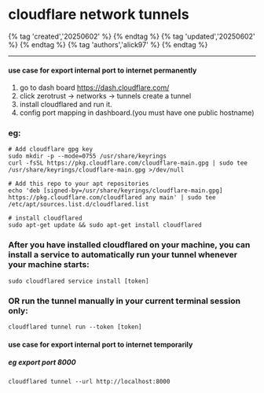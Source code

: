 # cloudflare network tunnels

{% tag 'created','20250602' %} {% endtag %} {% tag 'updated','20250602' %} {% endtag %} {% tag 'authors','alick97' %} {% endtag %}

---

#### use case for export internal port to internet permanently
1. go to dash board  https://dash.cloudflare.com/
2. click zerotrust -> networks -> tunnels  create a tunnel
3. install cloudflared and run it.
4. config port mapping in dashboard.(you must have one public hostname)

### eg:

```
# Add cloudflare gpg key
sudo mkdir -p --mode=0755 /usr/share/keyrings
curl -fsSL https://pkg.cloudflare.com/cloudflare-main.gpg | sudo tee /usr/share/keyrings/cloudflare-main.gpg >/dev/null

# Add this repo to your apt repositories
echo 'deb [signed-by=/usr/share/keyrings/cloudflare-main.gpg] https://pkg.cloudflare.com/cloudflared any main' | sudo tee /etc/apt/sources.list.d/cloudflared.list

# install cloudflared
sudo apt-get update && sudo apt-get install cloudflared
```

### After you have installed cloudflared on your machine, you can install a service to automatically run your tunnel whenever your machine starts:

```
sudo cloudflared service install [token]
```

### OR run the tunnel manually in your current terminal session only:

```
cloudflared tunnel run --token [token]
```



#### use case for export internal port to internet temporarily
##### eg export port 8000
```
cloudflared tunnel --url http://localhost:8000
```
